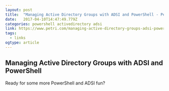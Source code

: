 ```yaml
---
layout: post 
title:  "Managing Active Directory Groups with ADSI and PowerShell - Petri" 
date:   2017-04-10T14:47:49.779Z 
categories: powershell activedirectory adsi
link: https://www.petri.com/managing-active-directory-groups-adsi-powershell 
tags:
  - links
ogtype: article 
---
```


## Managing Active Directory Groups with ADSI and PowerShell

Ready for some more PowerShell and ADSI fun?
